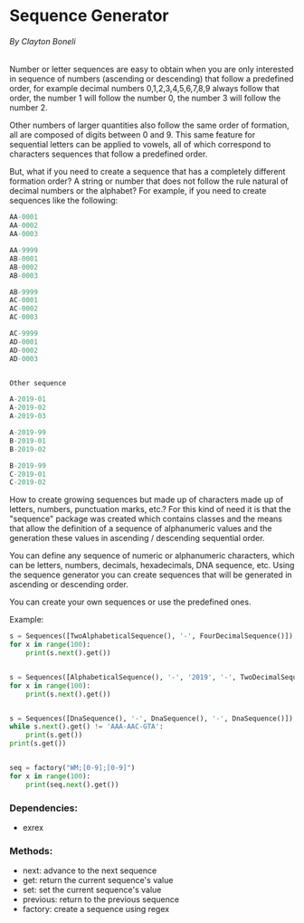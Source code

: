 # Sequence Generator

###### By Clayton Boneli

Number or letter sequences are easy to obtain when you are only interested in sequence of numbers (ascending or descending) that follow
a predefined order, for example decimal numbers 0,1,2,3,4,5,6,7,8,9 always follow that order, the number 1 will follow the number 0, the number 3 will follow the number 2.

Other numbers of larger quantities also follow the same order of formation, all are composed of digits between 0 and 9. This same feature for sequential letters can be applied to vowels, all of which correspond to characters sequences that follow a predefined order. 

But, what if you need to create a sequence that has a completely different formation order? A string or number that does not follow the rule natural of decimal numbers or the alphabet? For example, if you need to create sequences like the following:

```pascal
AA-0001
AA-0002
AA-0003

AA-9999
AB-0001
AB-0002
AB-0003

AB-9999
AC-0001
AC-0002
AC-0003

AC-9999
AD-0001
AD-0002
AD-0003


Other sequence

A-2019-01
A-2019-02
A-2019-03

A-2019-99
B-2019-01
B-2019-02

B-2019-99
C-2019-01
C-2019-02
```

How to create growing sequences but made up of characters made up of letters, numbers, punctuation marks, etc.? For this kind of need it is that the "sequence" package was created which contains classes and the means that allow the definition of a sequence of alphanumeric values and the generation these values in ascending / descending sequential order.

You can define any sequence of numeric or alphanumeric characters, which can be letters, numbers, decimals, hexadecimals, DNA sequence, etc. Using the sequence generator you can create sequences that will be generated in ascending or descending order.

You can create your own sequences or use the predefined ones.

Example:

```python
s = Sequences([TwoAlphabeticalSequence(), '-', FourDecimalSequence()])
for x in range(100):
    print(s.next().get())


s = Sequences([AlphabeticalSequence(), '-', '2019', '-', TwoDecimalSequence()])
for x in range(100):
    print(s.next().get())


s = Sequences([DnaSequence(), '-', DnaSequence(), '-', DnaSequence()])
while s.next().get() != 'AAA-AAC-GTA':
    print(s.get())    
print(s.get())


seq = factory("WM;[0-9];[0-9]")
for x in range(100):
    print(seq.next().get())
```

### Dependencies:
   * exrex


### Methods:
   * next: advance to the next sequence
   * get: return the current sequence's value
   * set: set the current sequence's value
   * previous: return to the previous sequence
   * factory: create a sequence using regex 
